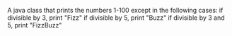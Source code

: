 A java class that prints the numbers 1-100 except in the following cases:
	if divisible by 3, print "Fizz"
	if divisible by 5, print "Buzz"
	if divisible by 3 and 5, print "FizzBuzz"
